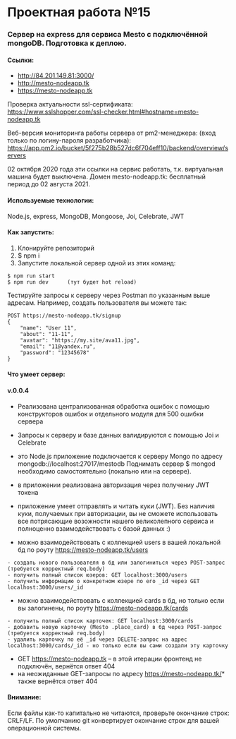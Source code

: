 Проектная работа №15
=====
### Cервер на express для сервиса Mesto с подключённой mongoDB. Подготовка к деплою.

#### Ссылки:
* http://84.201.149.81:3000/
* http://mesto-nodeapp.tk
* https://mesto-nodeapp.tk

Проверка актуальности ssl-сертификата: https://www.sslshopper.com/ssl-checker.html#hostname=mesto-nodeapp.tk

Веб-версия мониторинга работы сервера от pm2-менеджера:
(вход только по логину-пароля разработчика): https://app.pm2.io/bucket/5f275b28b527dc6f704eff10/backend/overview/servers

02 октября 2020 года эти ссылки на сервис работать, т.к. виртуальная машина будет выключена.
Домен mesto-nodeapp.tk: бесплатный период до 02 августа 2021.


#### Используемые технологии:
Node.js, express, MongoDB, Mongoose, Joi, Celebrate, JWT

#### Как запустить:
1.	Клонируйте репозиторий
2.	$ npm i
3.	Запустите локальной сервер одной из этих команд:
```
$ npm run start
$ npm run dev      (тут будет hot reload)
```
Тестируйте запросы к серверу через Postman по указанным выше адресам.
Например, создать пользователя вы можете так:

```
POST https://mesto-nodeapp.tk/signup
{
    "name": "User 11",
    "about": "11-11",
    "avatar": "https://my.site/ava11.jpg",
    "email": "11@yandex.ru",
    "password": "12345678"
}
```


#### Что умеет сервер:

#### v.0.0.4

* Реализована централизованная обработка ошибок с помощью конструкторов ошибок и отдельного модуля для 500 ошибки сервера
* Запросы к серверу и базе данных валидируются с помощью Joi и Celebrate
* это Node.js приложение подключается к серверу Mongo по адресу mongodb://localhost:27017/mestodb Поднимать сервер $ mongod необходимо самостоятельно (локально или на сервере).
* в приложении реализована авторизация через получениу JWT токена
* приложение умеет отправлять и читать куки (JWT). Без наличия куки, получаемых при авторизации, вы не сможете использовать все потрясающие возожности нашего великолепного сервиса и полноценно взаимодействовать с базой данных :)

* можно взаимодействовать с коллекцией users в вашей локальной бд по роуту https://mesto-nodeapp.tk/users
```
- создать нового пользователя в бд или залогиниться через POST-запрос (требуется корректный req.body)
- получить полный список юзеров: GET localhost:3000/users
- получить информацию о конкретном юзере по его _id через GET localhost:3000/users/_id
```


* можно взаимодействовать с коллекцией cards в бд, но только если вы залогинены, по роуту https://mesto-nodeapp.tk/cards
```
- получить полный список карточек: GET localhost:3000/cards
- добавить новую карточку (Mesto .place_card) в бд через POST-запрос (требуется корректный req.body)
- удалить карточку по её _id через DELETE-запрос на адрес localhost:3000/cards/_id - но только если вы сами создали эту карточку
```


* GET https://mesto-nodeapp.tk – в этой итерации фронтенд не подключён, вернётся ответ 404
* на неожиданные GET-запросы по адресу https://mesto-nodeapp.tk/* также вернётся ответ 404


#### Внимание:
Если файлы как-то капитально не читаются, проверьте окончание строк: CRLF/LF. По умолчанию git конвертирует окончание строк для вашей операционной системы.
